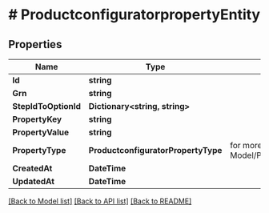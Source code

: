 # # ProductconfiguratorpropertyEntity


## Properties 


Name | Type | Description | Notes
------------ | ------------- | ------------- | -------------
**Id**| **string** |   | [optional]
**Grn**| **string** |   | [optional]
**StepIdToOptionId**| **Dictionary<string, string>** |   | [optional]
**PropertyKey**| **string** |   | [optional]
**PropertyValue**| **string** |   | [optional]
**PropertyType**| **ProductconfiguratorPropertyType** |  for more information please, see Model/ProductconfiguratorPropertyType.php  | [optional]
**CreatedAt**| **DateTime** |   | [optional]
**UpdatedAt**| **DateTime** |   | [optional]


[[Back to Model list]](../../README.md#models) [[Back to API list]](../../README.md#endpoints) [[Back to README]](../../README.md)

